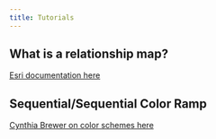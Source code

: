 ```yaml
---
title: Tutorials
---
```


## What is a relationship map?
[Esri documentation here](https://www.esri.com/arcgis-blog/products/arcgis-online/mapping/what-is-a-relationship-map)


## Sequential/Sequential Color Ramp
[Cynthia Brewer on color schemes here](https://www.personal.psu.edu/cab38/ColorSch/SchHTMLs/CBColorSeqSeq.html)
